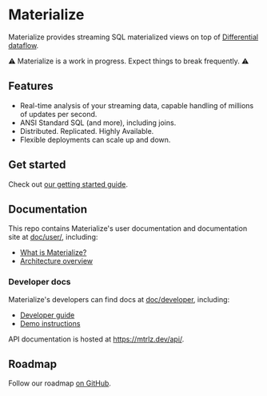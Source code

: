# Materialize

Materialize provides streaming SQL materialized views on top of [Differential
dataflow].

⚠️  Materialize is a work in progress. Expect things to break frequently. ⚠️

[differential dataflow]: https://github.com/TimelyDataflow/differential-dataflow

## Features

- Real-time analysis of your streaming data, capable handling of millions of
  updates per second.
- ANSI Standard SQL (and more), including joins.
- Distributed. Replicated. Highly Available.
- Flexible deployments can scale up and down.

## Get started

Check out [our getting started guide](doc/user/content/get-started.md).

## Documentation

This repo contains Materialize's user documentation and documentation site at
[doc/user/](doc/user), including:

- [What is Materialize?](doc/user/content/overview/what-is-materialize.md)
- [Architecture overview](doc/user/content/overview/architecture.md)

### Developer docs

Materialize's developers can find docs at [doc/developer](doc/developer),
including:

- [Developer guide](doc/deverloper/develop.md)
- [Demo instructions](doc/developer/demo.md)

API documentation is hosted at <https://mtrlz.dev/api/>.

## Roadmap

Follow our roadmap [on
GitHub](https://github.com/MaterializeInc/materialize/issues/31).
